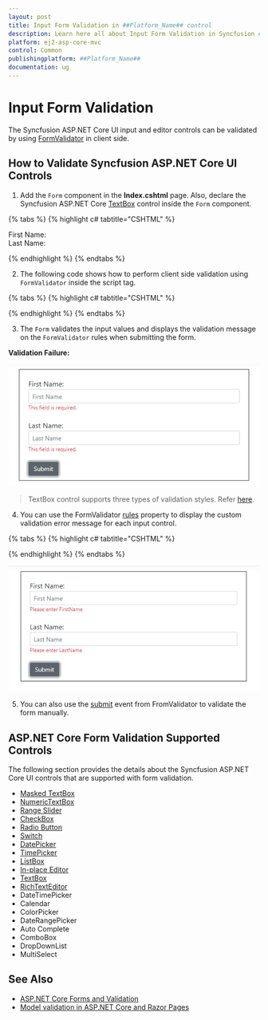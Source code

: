 ```yaml
---
layout: post
title: Input Form Validation in ##Platform_Name## control
description: Learn here all about Input Form Validation in Syncfusion ##Platform_Name## control of Syncfusion Essential JS 2 and more.
platform: ej2-asp-core-mvc
control: Common
publishingplatform: ##Platform_Name##
documentation: ug
---
```


# Input Form Validation

The Syncfusion ASP.NET Core UI input and editor controls can be validated by using [FormValidator](https://ej2.syncfusion.com/javascript/documentation/api/form-validator/) in client side.

## How to Validate Syncfusion ASP.NET Core UI Controls

1. Add the `Form` component in the **Index.cshtml** page. Also, declare the Syncfusion ASP.NET Core [TextBox](../textbox/getting-started) control inside the `Form` component.

{% tabs %}
{% highlight c# tabtitle="CSHTML" %}

<form id="form-element">
    <div class="form-group">
        <label for="first-name">First Name:</label>
        <ejs-textbox id="firstname" name="FirstName" placeholder="First Name" width="50%"></ejs-textbox>
    </div>
    <div class="form-group">
        <label for="last-name">Last Name:</label>
        <ejs-textbox id="lastname" name="LastName" placeholder="Last Name"  width="50%"></ejs-textbox>
    </div>
    <ejs-button id="submit" content="Submit"></ejs-button>
</form>

{% endhighlight %}
{% endtabs %}

2. The following code shows how to perform client side validation using `FormValidator` inside the script tag.

{% tabs %}
{% highlight c# tabtitle="CSHTML" %}

<script>
    // Sets required property in the FormValidator rules collection
    var options = {
        rules: {
            'FirstName': { required: true },
            'LastName': { required: true },
        },
    };

    // Defines FormValidator to validate the TextBox
    var formObject = new ej.inputs.FormValidator('#form-element', options);

    // Places error label outside the TextBox using the customPlacement event of FormValidator
    formObject.customPlacement = function (element, errorElement) {
        element.parentElement.parentElement.appendChild(errorElement);
    };
    // Form validates the input values using validate method of FormValidator
    document.getElementById("submit").addEventListener('click', function () {
        formObject.validate();
    });
</script>

{% endhighlight %}
{% endtabs %}

3. The `Form` validates the input values and displays the validation message on the `FormValidator` rules when submitting the form.

**Validation Failure:**

![Validation error status](images/validation-error.png)

> TextBox control supports three types of validation styles. Refer [here](https://ej2.syncfusion.com/aspnetcore/documentation/textbox/validation).

4. You can use the FormValidator [rules](https://ej2.syncfusion.com/javascript/documentation/api/form-validator/#rules) property to display the custom validation error message for each input control.

{% tabs %}
{% highlight c# tabtitle="CSHTML" %}

<script>
    // sets required property in the FormValidator rules collection
    var options = {
        rules: {
            'FirstName': { required: [true, "Please enter FirstName" ] },
            'LastName': { required: [true, "Please enter LastName" ] },
        },
    };
</script>

{% endhighlight %}
{% endtabs %}

![Validation message for individual input control](images/validation-message.png)

5. You can also use the [submit](https://ej2.syncfusion.com/javascript/documentation/api/form-validator/#submit) event from FromValidator to validate the form manually.

## ASP.NET Core Form Validation Supported Controls

The following section provides the details about the Syncfusion ASP.NET Core UI controls that are supported with form validation.

* [Masked TextBox](https://ej2.syncfusion.com/aspnetcore/documentation/maskedtextbox/how-to/perform-custom-validation-using-form-validator)
* [NumericTextBox](https://ej2.syncfusion.com/aspnetcore/documentation/numerictextbox/how-to/perform-custom-validation-using-form-validator)
* [Range Slider](https://ej2.syncfusion.com/aspnetcore/documentation/range-slider/how-to/form-slider-with-form-validator)
* [CheckBox](https://ej2.syncfusion.com/aspnetcore/documentation/check-box/how-to/name-and-value-in-form-submit)
* [Radio Button](https://ej2.syncfusion.com/aspnetcore/documentation/radio-button/how-to/name-and-value-in-form-submit)
* [Switch](https://ej2.syncfusion.com/aspnetcore/documentation/switch/how-to/submit-name-and-value-in-form)
* [DatePicker](https://ej2.syncfusion.com/aspnetcore/documentation/datepicker/how-to/client-side-validation)
* [TimePicker](https://ej2.syncfusion.com/aspnetcore/documentation/timepicker/how-to/client-side-validation-using-form-validator)
* [ListBox](https://ej2.syncfusion.com/aspnetcore/documentation/list-box/how-to/form-submit)
* [In-place Editor](https://ej2.syncfusion.com/aspnetcore/documentation/in-place-editor/validation)
* [TextBox](https://ej2.syncfusion.com/aspnetcore/documentation/textbox/validation)
* [RichTextEditor](https://ej2.syncfusion.com/aspnetcore/documentation/rich-text-editor/validation)
* DateTimePicker
* Calendar
* ColorPicker
* DateRangePicker
* Auto Complete
* ComboBox
* DropDownList
* MultiSelect

## See Also

* [ASP.NET Core Forms and Validation](https://docs.microsoft.com/en-us/aspnet/core/mvc/views/working-with-forms?view=aspnetcore-6.0)
* [Model validation in ASP.NET Core and Razor Pages](https://docs.microsoft.com/en-us/aspnet/core/mvc/models/validation?view=aspnetcore-6.0)